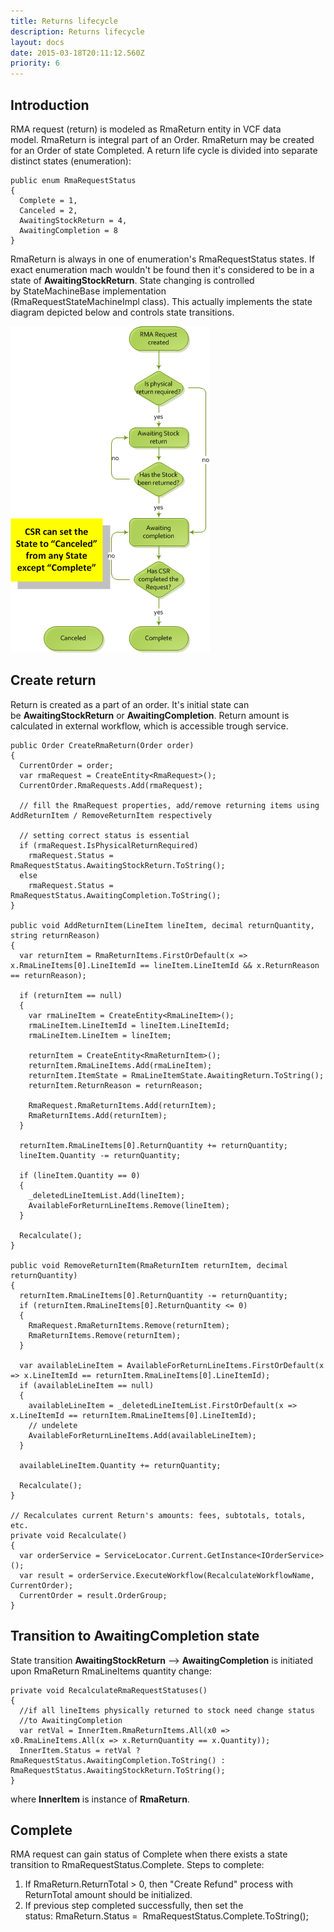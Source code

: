 ```yaml
---
title: Returns lifecycle
description: Returns lifecycle
layout: docs
date: 2015-03-18T20:11:12.560Z
priority: 6
---
```

## Introduction

RMA request (return) is modeled as RmaReturn entity in VCF data model. RmaReturn is integral part of an Order. RmaReturn may be created for an Order of state Completed. A return life cycle is divided into separate distinct states (enumeration):

```
public enum RmaRequestStatus
{
  Complete = 1,
  Canceled = 2,
  AwaitingStockReturn = 4,
  AwaitingCompletion = 8
}
```

RmaReturn is always in one of enumeration's RmaRequestStatus states. If exact enumeration mach wouldn't be found then it's considered to be in a state of **AwaitingStockReturn**. State changing is controlled by StateMachineBase<string> implementation (RmaRequestStateMachineImpl class). This actually implements the state diagram depicted below and controls state transitions.

<img src="../../../../assets/images/docs/image2013-6-6_16_23_30.png" />

## Create return

Return is created as a part of an order. It's initial state can be **AwaitingStockReturn** or **AwaitingCompletion**. Return amount is calculated in external workflow, which is accessible trough service.

```
public Order CreateRmaReturn(Order order)
{
  CurrentOrder = order;
  var rmaRequest = CreateEntity<RmaRequest>();
  CurrentOrder.RmaRequests.Add(rmaRequest);

  // fill the RmaRequest properties, add/remove returning items using AddReturnItem / RemoveReturnItem respectively

  // setting correct status is essential
  if (rmaRequest.IsPhysicalReturnRequired)
    rmaRequest.Status = RmaRequestStatus.AwaitingStockReturn.ToString();
  else
    rmaRequest.Status = RmaRequestStatus.AwaitingCompletion.ToString();
}

public void AddReturnItem(LineItem lineItem, decimal returnQuantity, string returnReason)
{
  var returnItem = RmaReturnItems.FirstOrDefault(x => x.RmaLineItems[0].LineItemId == lineItem.LineItemId && x.ReturnReason == returnReason);

  if (returnItem == null)
  {
    var rmaLineItem = CreateEntity<RmaLineItem>();
    rmaLineItem.LineItemId = lineItem.LineItemId;
    rmaLineItem.LineItem = lineItem;

    returnItem = CreateEntity<RmaReturnItem>();
    returnItem.RmaLineItems.Add(rmaLineItem);
    returnItem.ItemState = RmaLineItemState.AwaitingReturn.ToString();
    returnItem.ReturnReason = returnReason;

    RmaRequest.RmaReturnItems.Add(returnItem);
    RmaReturnItems.Add(returnItem);
  }

  returnItem.RmaLineItems[0].ReturnQuantity += returnQuantity;
  lineItem.Quantity -= returnQuantity;

  if (lineItem.Quantity == 0)
  {
    _deletedLineItemList.Add(lineItem);
    AvailableForReturnLineItems.Remove(lineItem);
  }

  Recalculate();
}

public void RemoveReturnItem(RmaReturnItem returnItem, decimal returnQuantity)
{
  returnItem.RmaLineItems[0].ReturnQuantity -= returnQuantity;
  if (returnItem.RmaLineItems[0].ReturnQuantity <= 0)
  {
    RmaRequest.RmaReturnItems.Remove(returnItem);
    RmaReturnItems.Remove(returnItem);
  }

  var availableLineItem = AvailableForReturnLineItems.FirstOrDefault(x => x.LineItemId == returnItem.RmaLineItems[0].LineItemId);
  if (availableLineItem == null)
  {
    availableLineItem = _deletedLineItemList.FirstOrDefault(x => x.LineItemId == returnItem.RmaLineItems[0].LineItemId);
    // undelete
    AvailableForReturnLineItems.Add(availableLineItem);
  }

  availableLineItem.Quantity += returnQuantity;

  Recalculate();
}
 
// Recalculates current Return's amounts: fees, subtotals, totals, etc.
private void Recalculate()
{
  var orderService = ServiceLocator.Current.GetInstance<IOrderService>();
  var result = orderService.ExecuteWorkflow(RecalculateWorkflowName, CurrentOrder);
  CurrentOrder = result.OrderGroup;
}
```

## Transition to AwaitingCompletion state

State transition **AwaitingStockReturn** --> **AwaitingCompletion** is initiated upon RmaReturn RmaLineItems quantity change:

```
private void RecalculateRmaRequestStatuses()
{
  //if all lineItems physically returned to stock need change status 
  //to AwaitingCompletion
  var retVal = InnerItem.RmaReturnItems.All(x0 => x0.RmaLineItems.All(x => x.ReturnQuantity == x.Quantity));
  InnerItem.Status = retVal ? RmaRequestStatus.AwaitingCompletion.ToString() : RmaRequestStatus.AwaitingStockReturn.ToString();
}
```

where **InnerItem** is instance of **RmaReturn**.

## Complete

RMA request can gain status of Complete when there exists a state transition to RmaRequestStatus.Complete. Steps to complete:

1. If RmaReturn.ReturnTotal > 0, then "Create Refund" process with ReturnTotal amount should be initialized. 
2. If previous step completed successfully, then set the status: RmaReturn.Status =  RmaRequestStatus.Complete.ToString();